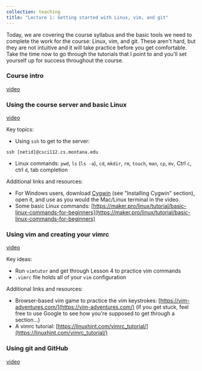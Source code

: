 ```yaml
---
collection: teaching
title: "Lecture 1: Getting started with Linux, vim, and git"
---
```


Today, we are covering the course syllabus and the basic tools we need to
complete the work for the course: Linux, vim, and git. These aren't hard, but
they are not intuitive and it will take practice before you get comfortable.
Take the time now to go through the tutorials that I point to and you'll set
yourself up for success throughout the course.

### Course intro
[video](https://youtu.be/MG9M99SuXok)

### Using the course server and basic Linux
[video](https://youtu.be/ommt_vrgG5c)

Key topics:
* Using `ssh` to get to the server:
```
ssh [netid]@csci112.cs.montana.edu
```
* Linux commands: `pwd`, `ls` (`ls -a`), `cd`, `mkdir`, `rm`, `touch`, `man`,
	`cp`, `mv`, Ctrl `c`, ctrl `d`, tab completion

Additional links and resources:
* For Windows users, download [Cygwin](https://www.cygwin.com/) (see
	"Installing Cygwin" section), open it, and use as you would the Mac/Linux
	terminal in the video.
* Some basic Linux commands: [https://maker.pro/linux/tutorial/basic-linux-commands-for-beginners](https://maker.pro/linux/tutorial/basic-linux-commands-for-beginners)

### Using vim and creating your vimrc
[video](https://youtu.be/JVhTdwBzywU)

Key ideas:
* Run `vimtutor` and get through Lesson 4 to practice vim commands
* `.vimrc` file holds all of your `vim` configuration

Additional links and resources:
* Browser-based vim game to practice the vim keystrokes: [https://vim-adventures.com/](https://vim-adventures.com/) (if you
	get stuck, feel free to use Google to see how you're supposed to get
	through a section...)
* A vimrc tutorial: [https://linuxhint.com/vimrc_tutorial/](https://linuxhint.com/vimrc_tutorial/)

### Using git and GitHub
[video](https://youtu.be/Hh05Gsu_ZcA)
